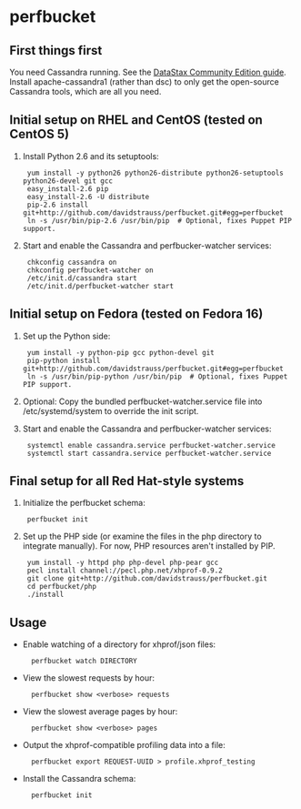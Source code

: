 # perfbucket

## First things first

You need Cassandra running. See the [DataStax Community Edition guide](http://www.datastax.com/docs/1.0/install/install_package#installing-cassandra-rpm-packages). Install apache-cassandra1 (rather than dsc) to only get the open-source Cassandra tools, which are all you need.

## Initial setup on RHEL and CentOS (tested on CentOS 5)

1. Install Python 2.6 and its setuptools:

        yum install -y python26 python26-distribute python26-setuptools python26-devel git gcc
        easy_install-2.6 pip
        easy_install-2.6 -U distribute
        pip-2.6 install git+http://github.com/davidstrauss/perfbucket.git#egg=perfbucket
        ln -s /usr/bin/pip-2.6 /usr/bin/pip  # Optional, fixes Puppet PIP support.

1. Start and enable the Cassandra and perfbucker-watcher services:

        chkconfig cassandra on
        chkconfig perfbucket-watcher on
        /etc/init.d/cassandra start
        /etc/init.d/perfbucket-watcher start

## Initial setup on Fedora (tested on Fedora 16)

1. Set up the Python side:

        yum install -y python-pip gcc python-devel git
        pip-python install git+http://github.com/davidstrauss/perfbucket.git#egg=perfbucket
        ln -s /usr/bin/pip-python /usr/bin/pip  # Optional, fixes Puppet PIP support.

1. Optional: Copy the bundled perfbucket-watcher.service file into /etc/systemd/system to override the init script.
1. Start and enable the Cassandra and perfbucker-watcher services:

        systemctl enable cassandra.service perfbucket-watcher.service
        systemctl start cassandra.service perfbucket-watcher.service

## Final setup for all Red Hat-style systems

1. Initialize the perfbucket schema:

        perfbucket init

1. Set up the PHP side (or examine the files in the php directory to integrate manually). For now, PHP resources aren't installed by PIP.

        yum install -y httpd php php-devel php-pear gcc
        pecl install channel://pecl.php.net/xhprof-0.9.2
        git clone git+http://github.com/davidstrauss/perfbucket.git
        cd perfbucket/php
        ./install

## Usage

* Enable watching of a directory for xhprof/json files:

        perfbucket watch DIRECTORY

* View the slowest requests by hour:

        perfbucket show <verbose> requests

* View the slowest average pages by hour:

        perfbucket show <verbose> pages

* Output the xhprof-compatible profiling data into a file:

        perfbucket export REQUEST-UUID > profile.xhprof_testing

* Install the Cassandra schema:

        perfbucket init
